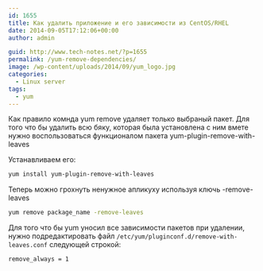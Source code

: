 ```yaml
---
id: 1655
title: Как удалить приложение и его зависимости из CentOS/RHEL
date: 2014-09-05T17:12:06+00:00
author: admin

guid: http://www.tech-notes.net/?p=1655
permalink: /yum-remove-dependencies/
image: /wp-content/uploads/2014/09/yum_logo.jpg
categories:
  - Linux server
tags:
  - yum
---
```

Как правило комнда yum remove удаляет только выбраный пакет. Для того что бы удалить всю бяку, которая была установлена с ним вмете нужно воспользоваться функционалом пакета yum-plugin-remove-with-leaves  

Устанавливаем его:

```bash
yum install yum-plugin-remove-with-leaves
```

Теперь можно грохнуть ненужное апликуху используя ключь -remove-leaves

```bash
yum remove package_name -remove-leaves
```

Для того что бы yum уносил все зависимости пакетов при удалении, нужно подредактировать файл `/etc/yum/pluginconf.d/remove-with-leaves.conf` следующей строкой:  
```bash
remove_always = 1
```
